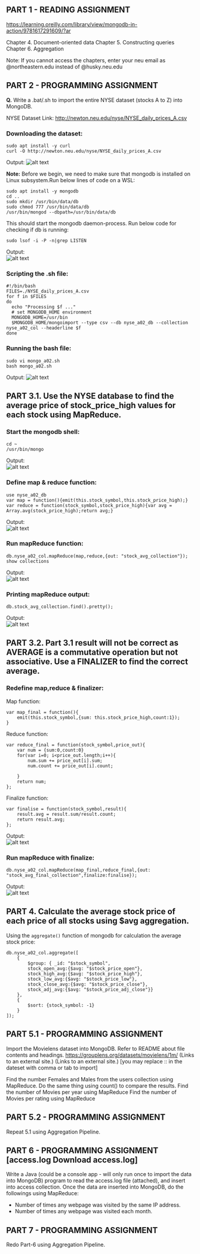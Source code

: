 ## PART 1 - READING ASSIGNMENT 

https://learning.oreilly.com/library/view/mongodb-in-action/9781617291609/?ar

  Chapter 4. Document-oriented data
  Chapter 5. Constructing queries
  Chapter 6. Aggregation

Note: If you cannot access the chapters, enter your neu email as @northeastern.edu instead of @husky.neu.edu

## PART 2 - PROGRAMMING ASSIGNMENT
 
 **Q.** Write a .bat/.sh to import the entire NYSE dataset (stocks A to Z) into MongoDB. 
 
 NYSE Dataset Link: http://newton.neu.edu/nyse/NYSE_daily_prices_A.csv

 ### Downloading the dataset:

 ```
 sudo apt install -y curl
 curl -O http://newton.neu.edu/nyse/NYSE_daily_prices_A.csv
 ```

 Output:
 ![alt text](https://github.com/tambeani/INFO7250---Engineering-of-Big-Data-Systems/blob/main/screenshots/a02_curl_output.png?raw=true)

**Note:**  Before we begin, we need to make sure that mongodb is installed on Linux subsystem.Run below lines of code on a WSL:<br/>

```
sudo apt install -y mongodb
cd ..
sudo mkdir /usr/bin/data/db
sudo chmod 777 /usr/bin/data/db
/usr/bin/mongod --dbpath=/usr/bin/data/db
```

This should start the mongodb daemon-process. Run below code for checking if db is running:<br/>

```
sudo lsof -i -P -n|grep LISTEN
```

Output:<br/>
![alt text](https://github.com/tambeani/INFO7250---Engineering-of-Big-Data-Systems/blob/main/screenshots/a02_mongod_process.png?raw=true)

### Scripting the .sh file:
```
#!/bin/bash
FILES=./NYSE_daily_prices_A.csv
for f in $FILES
do
  echo "Processing $f ..."
  # set MONGODB_HOME environment
  MONGODB_HOME=/usr/bin
  $MONGODB_HOME/mongoimport --type csv --db nyse_a02_db --collection nyse_a02_col --headerline $f
done
```

### Running the bash file:

```
sudo vi mongo_a02.sh
bash mongo_a02.sh
```

Output:
![alt text](https://github.com/tambeani/INFO7250---Engineering-of-Big-Data-Systems/blob/main/screenshots/a02_mongoimport_output.png?raw=true)

## PART 3.1. Use the NYSE database to find the average price of stock_price_high values for each stock using MapReduce.

### Start the mongodb shell:

```
cd ~
/usr/bin/mongo
```

Output:<br/>![alt text](https://github.com/tambeani/INFO7250---Engineering-of-Big-Data-Systems/blob/main/screenshots/a02_mongoshell_startup.png?raw=true)

### Define map & reduce function:

```
use nyse_a02_db
var map = function(){emit(this.stock_symbol,this.stock_price_high);}
var reduce = function(stock_symbol,stock_price_high){var avg = Array.avg(stock_price_high);return avg;}
```

Output:<br/>![alt text](https://github.com/tambeani/INFO7250---Engineering-of-Big-Data-Systems/blob/main/screenshots/a02_map_reduce_function.png?raw=true)

### Run mapReduce function:

```
db.nyse_a02_col.mapReduce(map,reduce,{out: "stock_avg_collection"});
show collections
```

Output:<br/>![alt text](https://github.com/tambeani/INFO7250---Engineering-of-Big-Data-Systems/blob/main/screenshots/a02_mapreduce_output.png?raw=true)

### Printing mapReduce output:

```
db.stock_avg_collection.find().pretty();
```

Output:<br/>![alt text](https://github.com/tambeani/INFO7250---Engineering-of-Big-Data-Systems/blob/main/screenshots/a02_mapreduce_pretty_output.png?raw=true)

## PART 3.2. Part 3.1 result will not be correct as AVERAGE is a commutative operation but not associative. Use a FINALIZER to find the correct average.

### Redefine map,reduce & finalizer:

Map function:<br/>
```
var map_final = function(){
	emit(this.stock_symbol,{sum: this.stock_price_high,count:1});
}
```

Reduce function:<br/>
```
var reduce_final = function(stock_symbol,price_out){
	var num = {sum:0,count:0}
	for(var i=0; i<price_out.length;i++){
		num.sum += price_out[i].sum;
		num.count += price_out[i].count;

	}
	return num;
};
```

Finalize function:<br/>
```
var finalise = function(stock_symbol,result){
	result.avg = result.sum/result.count;
	return result.avg;
};
```

Output:<br/>![alt text](https://github.com/tambeani/INFO7250---Engineering-of-Big-Data-Systems/blob/main/screenshots/a02_redef_output.png?raw=true)

### Run mapReduce with finalize:
```
db.nyse_a02_col.mapReduce(map_final,reduce_final,{out: "stock_avg_final_collection",finalize:finalise});
```

Output:<br/>![alt text](https://github.com/tambeani/INFO7250---Engineering-of-Big-Data-Systems/blob/main/screenshots/a02_mapreducefinal_output.png?raw=true)


## PART 4. Calculate the average stock price of each price of all stocks using $avg aggregation.

Using the `aggregate()` function of mongodb for calculation the average stock price:

	
	db.nyse_a02_col.aggregate([
		{
			$group: { _id: "$stock_symbol",
			stock_open_avg:{$avg: "$stock_price_open"},
			stock_high_avg:{$avg: "$stock_price_high"},
			stock_low_avg:{$avg: "$stock_price_low"},
			stock_close_avg:{$avg: "$stock_price_close"},
			stock_adj_avg:{$avg: "$stock_price_adj_close"}}	
		},
		{
			$sort: {stock_symbol: -1}
		}
	]);

## PART 5.1 - PROGRAMMING ASSIGNMENT
Import the Movielens dataset into MongoDB. Refer to README about file contents and headings.
https://grouplens.org/datasets/movielens/1m/ (Links to an external site.) (Links to an external site.)   [you may replace :: in the dateset with comma or tab to import]

Find the number Females and Males from the users collection using MapReduce. Do the same thing using count() to compare the results.
Find the number of Movies per year using MapReduce
Find the number of Movies per rating using MapReduce

## PART 5.2 - PROGRAMMING ASSIGNMENT
  Repeat 5.1 using Aggregation Pipeline.

## PART 6 - PROGRAMMING ASSIGNMENT [access.log  Download access.log]
Write a Java (could be a console app - will only run once to import the data into MongoDB) program to read the access.log file (attached), and insert into access collection.  Once the data are inserted into MongoDB, do the followings using MapReduce:
- Number of times any webpage was visited by the same IP address.
- Number of times any webpage was visited each month.

## PART 7 - PROGRAMMING ASSIGNMENT
Redo Part-6 using Aggregation Pipeline.

